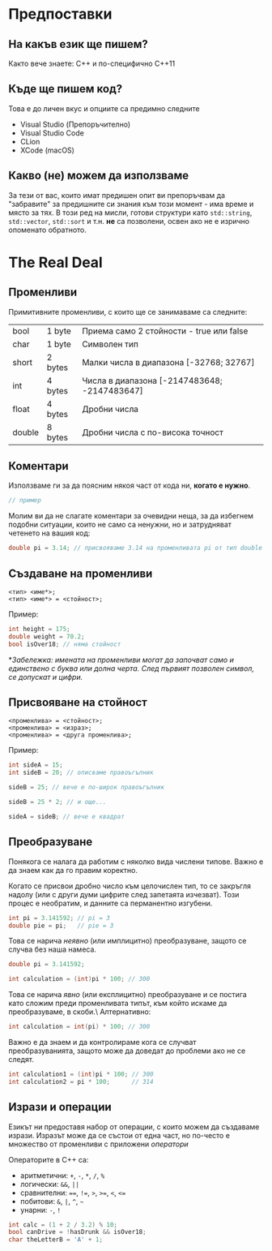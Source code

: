 # Предпоставки
## На какъв език ще пишем?
Както вече знаете: С++ и по-специфично С++11

## Къде ще пишем код?
Това е до личен вкус и опциите са предимно следните
- Visual Studio (Препоръчително)
- Visual Studio Code
- CLion
- XCode (macOS)

## Какво (не) можем да използваме
За тези от вас, които имат предишен опит ви препоръчвам да "забравите" за предишните си знания към този момент - има време и място за тях. В този ред на мисли, готови структури като ``std::string``, ``std::vector``, ``std::sort`` и т.н. **не** са позволени, освен ако не е изрично опоменато обратното.

# The Real Deal 
## Променливи
Примитивните променливи, с които ще се занимаваме са следните:
<table>
<tbody>
<tr>
<td>bool</td>
<td>1 byte</td>
<td>Приема само 2 стойности - true или false</td>
</tr>
<tr>
<td>char</td>
<td>1 byte</td>
<td>Символен тип</td>
</tr>
<tr>
<td>short</td>
<td>2 bytes</td>
<td>Малки числа в диапазона [-32768; 32767]</td>
</tr>
<tr>
<td>int</td>
<td>4 bytes</td>
<td>Числа в диапазона [-2147483648; -2147483647]</td>
</tr>
<tr>
<td>float</td>
<td>4 bytes</td>
<td>Дробни числа</td>
</tr>
<tr>
<td>double</td>
<td>8 bytes</td>
<td>Дробни числа с по-висока точност</td>
</tr>
</tbody>
</table>

## Коментари
Използваме ги за да поясним някоя част от кода ни, **когато е нужно**.
```cpp
// пример
```

Молим ви да не слагате коментари за очевидни неща, за да избегнем подобни ситуации, които не само са ненужни, но и затрудняват четенето на вашия код:
```cpp
double pi = 3.14; // присвояваме 3.14 на променливата pi от тип double (8 байта)
```

## Създаване на променливи

``<тип> <име*>;``\
``<тип> <име*> = <стойност>;``

Пример:
```cpp
int height = 175;
double weight = 70.2;
bool isOver18; // няма стойност
```

**Забележка: имената на променливи могат да започват само и единствено с буква или долна черта. След първият позволен символ, се допускат и цифри.*

## Присвояване на стойност

``<променлива> = <стойност>;``\
``<променлива> = <израз>;``\
``<променлива> = <друга променлива>;``

Пример:
```cpp
int sideA = 15;
int sideB = 20; // описваме правоъгълник

sideB = 25; // вече е по-широк правоъгълник

sideB = 25 * 2; // и още...

sideA = sideB; // вече е квадрат
```

## Преобразуване
Понякога се налага да работим с няколко вида числени типове. Важно е да знаем как да го правим коректно.

Когато се присвои дробно число към целочислен тип, то се закръгля надолу (или с други думи цифрите след запетаята изчезват). Този процес е необратим, и данните са перманентно изгубени.

```cpp
int pi = 3.141592; // pi = 3
double pie = pi;   // pie = 3
``` 

Това се нарича *неявно* (или имплицитно) преобразуване, защото се случва без наша намеса.

```cpp
double pi = 3.141592;

int calculation = (int)pi * 100; // 300
```

Това се нарича *явно* (или експлицитно) преобразуване и се постига като сложим преди променливата типът, към който искаме да преобразуваме, в скоби.\ Алтернативно:
```cpp
int calculation = int(pi) * 100; // 300
```
Важно е да знаем и да контролираме кога се случват преобразуванията, защото може да доведат до проблеми ако не се следят.
```cpp
int calculation1 = (int)pi * 100; // 300
int calculation2 = pi * 100;      // 314
```

## Изрази и операции
Езикът ни предоставя набор от операции, с които можем да създаваме изрази. Изразът може да се състои от една част, но по-често е множество от променливи с приложени *оператори*

Операторите в С++ са:
- аритметични: `+`, `-`, `*`, `/`, `%`
- логически: `&&`, `||`
- сравнителни: `==`, `!=`, `>`, `>=`, `<`, `<=`
- побитови: `&`, `|`, `^`, `~`
- унарни: `-`, `!`

```cpp
int calc = (1 + 2 / 3.2) % 10;
bool canDrive = !hasDrunk && isOver18;
char theLetterB = 'A' + 1;
```